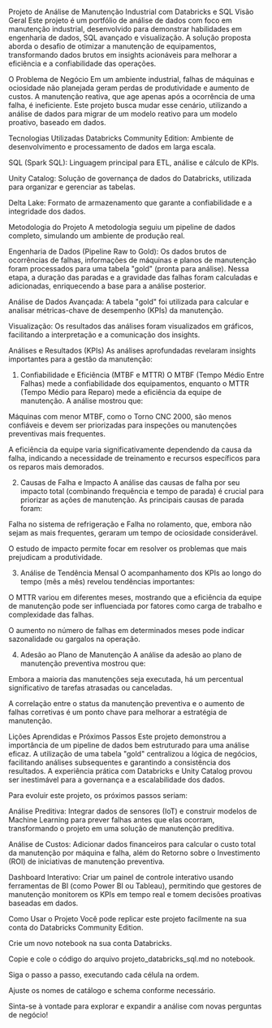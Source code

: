 Projeto de Análise de Manutenção Industrial com Databricks e SQL
Visão Geral
Este projeto é um portfólio de análise de dados com foco em manutenção industrial, desenvolvido para demonstrar habilidades em engenharia de dados, SQL avançado e visualização. A solução proposta aborda o desafio de otimizar a manutenção de equipamentos, transformando dados brutos em insights acionáveis para melhorar a eficiência e a confiabilidade das operações.

O Problema de Negócio
Em um ambiente industrial, falhas de máquinas e ociosidade não planejada geram perdas de produtividade e aumento de custos. A manutenção reativa, que age apenas após a ocorrência de uma falha, é ineficiente. Este projeto busca mudar esse cenário, utilizando a análise de dados para migrar de um modelo reativo para um modelo proativo, baseado em dados.

Tecnologias Utilizadas
Databricks Community Edition: Ambiente de desenvolvimento e processamento de dados em larga escala.

SQL (Spark SQL): Linguagem principal para ETL, análise e cálculo de KPIs.

Unity Catalog: Solução de governança de dados do Databricks, utilizada para organizar e gerenciar as tabelas.

Delta Lake: Formato de armazenamento que garante a confiabilidade e a integridade dos dados.

Metodologia do Projeto
A metodologia seguiu um pipeline de dados completo, simulando um ambiente de produção real.

Engenharia de Dados (Pipeline Raw to Gold): Os dados brutos de ocorrências de falhas, informações de máquinas e planos de manutenção foram processados para uma tabela "gold" (pronta para análise). Nessa etapa, a duração das paradas e a gravidade das falhas foram calculadas e adicionadas, enriquecendo a base para a análise posterior.

Análise de Dados Avançada: A tabela "gold" foi utilizada para calcular e analisar métricas-chave de desempenho (KPIs) da manutenção.

Visualização: Os resultados das análises foram visualizados em gráficos, facilitando a interpretação e a comunicação dos insights.

Análises e Resultados (KPIs)
As análises aprofundadas revelaram insights importantes para a gestão da manutenção:

1. Confiabilidade e Eficiência (MTBF e MTTR)
O MTBF (Tempo Médio Entre Falhas) mede a confiabilidade dos equipamentos, enquanto o MTTR (Tempo Médio para Reparo) mede a eficiência da equipe de manutenção. A análise mostrou que:

Máquinas com menor MTBF, como o Torno CNC 2000, são menos confiáveis e devem ser priorizadas para inspeções ou manutenções preventivas mais frequentes.

A eficiência da equipe varia significativamente dependendo da causa da falha, indicando a necessidade de treinamento e recursos específicos para os reparos mais demorados.

2. Causas de Falha e Impacto
A análise das causas de falha por seu impacto total (combinando frequência e tempo de parada) é crucial para priorizar as ações de manutenção. As principais causas de parada foram:

Falha no sistema de refrigeração e Falha no rolamento, que, embora não sejam as mais frequentes, geraram um tempo de ociosidade considerável.

O estudo de impacto permite focar em resolver os problemas que mais prejudicam a produtividade.

3. Análise de Tendência Mensal
O acompanhamento dos KPIs ao longo do tempo (mês a mês) revelou tendências importantes:

O MTTR variou em diferentes meses, mostrando que a eficiência da equipe de manutenção pode ser influenciada por fatores como carga de trabalho e complexidade das falhas.

O aumento no número de falhas em determinados meses pode indicar sazonalidade ou gargalos na operação.

4. Adesão ao Plano de Manutenção
A análise da adesão ao plano de manutenção preventiva mostrou que:

Embora a maioria das manutenções seja executada, há um percentual significativo de tarefas atrasadas ou canceladas.

A correlação entre o status da manutenção preventiva e o aumento de falhas corretivas é um ponto chave para melhorar a estratégia de manutenção.

Lições Aprendidas e Próximos Passos
Este projeto demonstrou a importância de um pipeline de dados bem estruturado para uma análise eficaz. A utilização de uma tabela "gold" centralizou a lógica de negócios, facilitando análises subsequentes e garantindo a consistência dos resultados. A experiência prática com Databricks e Unity Catalog provou ser inestimável para a governança e a escalabilidade dos dados.

Para evoluir este projeto, os próximos passos seriam:

Análise Preditiva: Integrar dados de sensores (IoT) e construir modelos de Machine Learning para prever falhas antes que elas ocorram, transformando o projeto em uma solução de manutenção preditiva.

Análise de Custos: Adicionar dados financeiros para calcular o custo total da manutenção por máquina e falha, além do Retorno sobre o Investimento (ROI) de iniciativas de manutenção preventiva.

Dashboard Interativo: Criar um painel de controle interativo usando ferramentas de BI (como Power BI ou Tableau), permitindo que gestores de manutenção monitorem os KPIs em tempo real e tomem decisões proativas baseadas em dados.

Como Usar o Projeto
Você pode replicar este projeto facilmente na sua conta do Databricks Community Edition.

Crie um novo notebook na sua conta Databricks.

Copie e cole o código do arquivo projeto_databricks_sql.md no notebook.

Siga o passo a passo, executando cada célula na ordem.

Ajuste os nomes de catálogo e schema conforme necessário.

Sinta-se à vontade para explorar e expandir a análise com novas perguntas de negócio!
